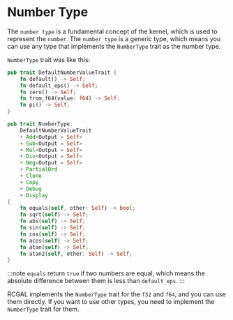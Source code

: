 # Number Type

The `number type` is a fundamental concept of the kernel, which is used to represent the `number`. The `number type` is a generic type, which means you can use any type that implements the `NumberType` trait as the number type.

`NumberType` trait was like this:

```rust
pub trait DefaultNumberValueTrait {
    fn default() -> Self;
    fn default_eps() -> Self;
    fn zero() -> Self;
    fn from_f64(value: f64) -> Self;
    fn pi() -> Self;
}

pub trait NumberType:
    DefaultNumberValueTrait
    + Add<Output = Self>
    + Sub<Output = Self>
    + Mul<Output = Self>
    + Div<Output = Self>
    + Neg<Output = Self>
    + PartialOrd
    + Clone
    + Copy
    + Debug
    + Display
{
    fn equals(self, other: Self) -> bool;
    fn sqrt(self) -> Self;
    fn abs(self) -> Self;
    fn sin(self) -> Self;
    fn cos(self) -> Self;
    fn acos(self) -> Self;
    fn atan(self) -> Self;
    fn atan2(self, other: Self) -> Self;
}
```

:::note
`equals` return `true` if two numbers are equal, which means the absolute difference between them is less than `default_eps`.
:::

RCGAL implements the `NumberType` trait for the `f32` and `f64`, and you can use them directly. If you want to use other types, you need to implement the `NumberType` trait for them.

